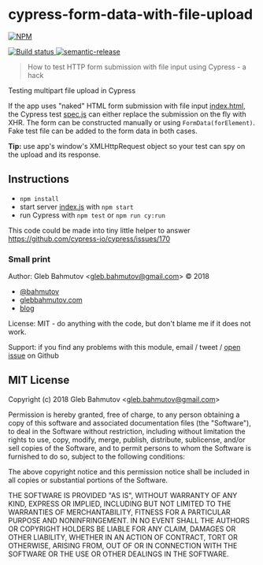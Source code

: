 # cypress-form-data-with-file-upload

[![NPM][npm-icon] ][npm-url]

[![Build status][ci-image] ][ci-url]
[![semantic-release][semantic-image] ][semantic-url]

> How to test HTTP form submission with file input using Cypress - a hack

Testing multipart file upload in Cypress

If the app uses "naked" HTML form submission with file input [index.html](index.html), the Cypress test [spec.js](cypress/integration/spec.js) can either replace the submission on the fly with XHR. The form can be constructed manually or using `FormData(forElement)`. Fake test file can be added to the form data in both cases.

**Tip:** use app's window's XMLHttpRequest object so your test can spy on the upload and its response.

## Instructions

- `npm install`
- start server [index.js](index.js) with `npm start`
- run Cypress with `npm test` or `npm run cy:run`

This code could be made into tiny little helper to answer https://github.com/cypress-io/cypress/issues/170

### Small print

Author: Gleb Bahmutov &lt;gleb.bahmutov@gmail.com&gt; &copy; 2018

* [@bahmutov](https://twitter.com/bahmutov)
* [glebbahmutov.com](https://glebbahmutov.com)
* [blog](https://glebbahmutov.com/blog)

License: MIT - do anything with the code, but don't blame me if it does not work.

Support: if you find any problems with this module, email / tweet /
[open issue](https://github.com/bahmutov/cypress-form-data-with-file-upload/issues) on Github

## MIT License

Copyright (c) 2018 Gleb Bahmutov &lt;gleb.bahmutov@gmail.com&gt;

Permission is hereby granted, free of charge, to any person
obtaining a copy of this software and associated documentation
files (the "Software"), to deal in the Software without
restriction, including without limitation the rights to use,
copy, modify, merge, publish, distribute, sublicense, and/or sell
copies of the Software, and to permit persons to whom the
Software is furnished to do so, subject to the following
conditions:

The above copyright notice and this permission notice shall be
included in all copies or substantial portions of the Software.

THE SOFTWARE IS PROVIDED "AS IS", WITHOUT WARRANTY OF ANY KIND,
EXPRESS OR IMPLIED, INCLUDING BUT NOT LIMITED TO THE WARRANTIES
OF MERCHANTABILITY, FITNESS FOR A PARTICULAR PURPOSE AND
NONINFRINGEMENT. IN NO EVENT SHALL THE AUTHORS OR COPYRIGHT
HOLDERS BE LIABLE FOR ANY CLAIM, DAMAGES OR OTHER LIABILITY,
WHETHER IN AN ACTION OF CONTRACT, TORT OR OTHERWISE, ARISING
FROM, OUT OF OR IN CONNECTION WITH THE SOFTWARE OR THE USE OR
OTHER DEALINGS IN THE SOFTWARE.

[npm-icon]: https://nodei.co/npm/cypress-form-data-with-file-upload.svg?downloads=true
[npm-url]: https://npmjs.org/package/cypress-form-data-with-file-upload
[ci-image]: https://travis-ci.org/bahmutov/cypress-form-data-with-file-upload.svg?branch=master
[ci-url]: https://travis-ci.org/bahmutov/cypress-form-data-with-file-upload
[semantic-image]: https://img.shields.io/badge/%20%20%F0%9F%93%A6%F0%9F%9A%80-semantic--release-e10079.svg
[semantic-url]: https://github.com/semantic-release/semantic-release
